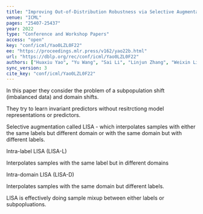 ```yaml
---
title: "Improving Out-of-Distribution Robustness via Selective Augmentation."
venue: "ICML"
pages: "25407-25437"
year: 2022
type: "Conference and Workshop Papers"
access: "open"
key: "conf/icml/Yao0LZL0F22"
ee: "https://proceedings.mlr.press/v162/yao22b.html"
url: "https://dblp.org/rec/conf/icml/Yao0LZL0F22"
authors: ["Huaxiu Yao", "Yu Wang", "Sai Li", "Linjun Zhang", "Weixin Liang", "James Zou", "Chelsea Finn"]
sync_version: 3
cite_key: "conf/icml/Yao0LZL0F22"
---
```


In this paper they consider the problem of a subpopulation shift (imbalanced data) and domain shifts.

They try to learn invariant predictors without resitrctiong model representations or predictors.

Selective augmentation called LISA - which interpolates samples with either the same labels but different domain or with the same domain but with different labels.

Intra-label LISA (LISA-L)

Interpolates samples with the same label but in different domains

Intra-domain LISA (LISA-D)

Interpolates samples with the same domain but different labels.

LISA is effectively doing sample mixup between either labels or subpopluations.
